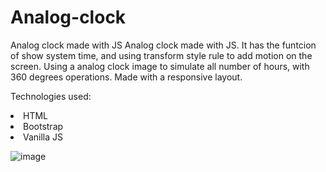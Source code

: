 # Analog-clock
Analog clock made with JS
Analog clock made with JS. It has the funtcion of show system time, and using transform style rule to add motion on the screen. Using a analog clock image to simulate all number of hours, with 360 degrees operations. Made with a responsive layout.

Technologies used:

<li>HTML</li>
<li>Bootstrap</li>
<li>Vanilla JS</li>

![image](https://github.com/saulgutierrez/Analog-clock/assets/62368834/2d4b4b6c-702b-4849-aabb-21e4c2833ebc)

